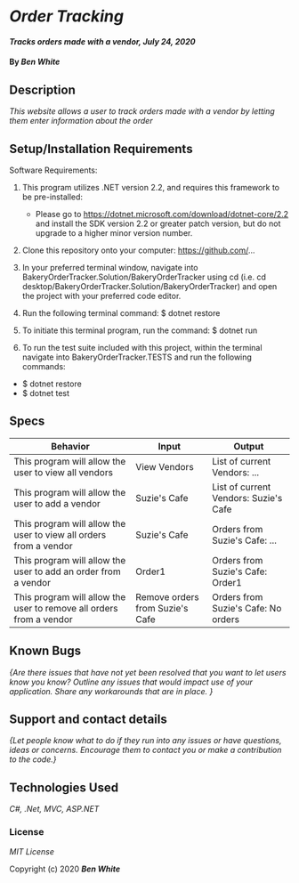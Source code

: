 # _Order Tracking_

#### _Tracks orders made with a vendor, July 24, 2020_

#### By _**Ben White**_

## Description

_This website allows a user to track orders made with a vendor by letting them enter information about the order_

## Setup/Installation Requirements

Software Requirements:

1. This program utilizes .NET version 2.2, and requires this framework to be pre-installed:
    * Please go to https://dotnet.microsoft.com/download/dotnet-core/2.2 and install the SDK version 2.2 or
      greater patch version, but do not upgrade to a higher minor version number.

2. Clone this repository onto your computer: https://github.com/...

3. In your preferred terminal window, navigate into BakeryOrderTracker.Solution/BakeryOrderTracker using cd (i.e. cd
   desktop/BakeryOrderTracker.Solution/BakeryOrderTracker) and open the project with your preferred code editor.
4. Run the following terminal command: $ dotnet restore

5. To initiate this terminal program, run the command: $ dotnet run

6. To run the test suite included with this project, within the terminal navigate into BakeryOrderTracker.TESTS and run the following commands:
  * $ dotnet restore
  * $ dotnet test

## Specs

Behavior|Input|Output
------|------|------
This program will allow the user to view all vendors|View Vendors|List of current Vendors: ...
This program will allow the user to add a vendor|Suzie's Cafe|List of current Vendors: Suzie's Cafe
This program will allow the user to view all orders from a vendor|Suzie's Cafe|Orders from Suzie's Cafe: ...
This program will allow the user to add an order from a vendor|Order1|Orders from Suzie's Cafe: Order1
This program will allow the user to remove all orders from a vendor|Remove orders from Suzie's Cafe| Orders from Suzie's Cafe: No orders


## Known Bugs

_{Are there issues that have not yet been resolved that you want to let users know you know?  Outline any issues that would impact use of your application.  Share any workarounds that are in place. }_

## Support and contact details

_{Let people know what to do if they run into any issues or have questions, ideas or concerns.  Encourage them to contact you or make a contribution to the code.}_

## Technologies Used

_C#, .Net, MVC, ASP.NET_

### License

*MIT License*

Copyright (c) 2020 **_Ben White_**